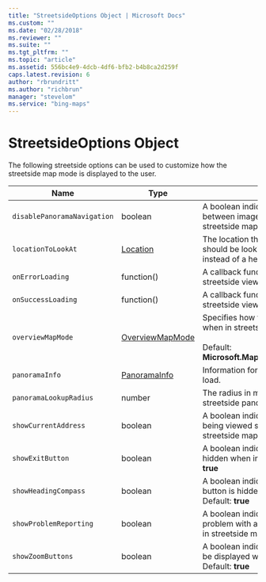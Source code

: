 ```yaml
---
title: "StreetsideOptions Object | Microsoft Docs"
ms.custom: ""
ms.date: "02/28/2018"
ms.reviewer: ""
ms.suite: ""
ms.tgt_pltfrm: ""
ms.topic: "article"
ms.assetid: 556bc4e9-4dcb-4df6-bfb2-b4b8ca2d259f
caps.latest.revision: 6
author: "rbrundritt"
ms.author: "richbrun"
manager: "stevelom"
ms.service: "bing-maps"
---
```

# StreetsideOptions Object
The following streetside options can be used to customize how the streetside map mode is displayed to the user.

Name                           | Type              | Description
------------------------------ | ----------------- | ---------------------------
`disablePanoramaNavigation`    | boolean           | A boolean indicating if the ability to navigate between image bubbles should be disabled in streetside map mode. Default: **false**
`locationToLookAt`             | [Location](../v8-web-control/location-class.md)          | The location that the streetside panorama should be looking towards. This can be used instead of a heading.
`onErrorLoading`               | function()        | A callback function that is triggered after the streetside view has not loaded successfully.
`onSuccessLoading`             | function()        | A callback function that is triggered after the streetside view has loaded successfully.
`overviewMapMode`              | [OverviewMapMode](../v8-web-control/overviewmapmode-enumeration.md)   | Specifies how to render the overview map when in streetside mode.<br/><br/>Default: **Microsoft.Maps.OverviewMapMode.expanded**
`panoramaInfo` | [PanoramaInfo](../v8-web-control/panoramainfo-object.md) | Information for a streetside panorama scene to load.
`panoramaLookupRadius`         | number            | The radius in meters to search in for available streetside panoramas.
`showCurrentAddress`           | boolean           | A boolean indicating if the current address being viewed should be hidden when in streetside map mode. Default: **true**
`showExitButton`               | boolean           | A boolean indicating if the exit button should be hidden when in streetside map mode. Default: **true**
`showHeadingCompass`           | boolean           | A boolean indicating if the heading compass button is hidden when in streetside map mode. Default: **true**
`showProblemReporting`         | boolean           | A boolean indicating if the link to report a problem with a streetside image is hidden when in streetside map mode. Default: **true**
`showZoomButtons`              | boolean	         | A boolean indicating if the zoom buttons should be displayed when in streetside map mode. Default: **true**
